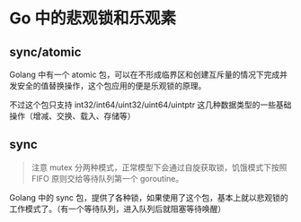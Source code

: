 # Go 中的悲观锁和乐观素

## sync/atomic

Golang 中有一个 atomic 包，可以在不形成临界区和创建互斥量的情况下完成并发安全的值替换操作，这个包应用的便是乐观锁的原理。

不过这个包只支持 int32/int64/uint32/uint64/uintptr 这几种数据类型的一些基础操作（增减、交换、载入、存储等）

## sync

> 注意 mutex 分两种模式，正常模型下会通过自旋获取锁，饥饿模式下按照 FIFO 原则交给等待队列第一个 goroutine。

Golang 中的 sync 包，提供了各种锁，如果使用了这个包，基本上就以悲观锁的工作模式了。（有一个等待队列，进入队列后就阻塞等待唤醒）
